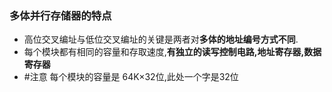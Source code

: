 ### 多体并行存储器的特点
- 高位交叉编址与低位交叉编址的关键是两者对**多体的地址编号方式不同**.
- 每个模块都有相同的容量和存取速度,**有独立的读写控制电路,地址寄存器,数据寄存器**
- #注意 每个模块的容量是 64K×32位,此处一个字是32位